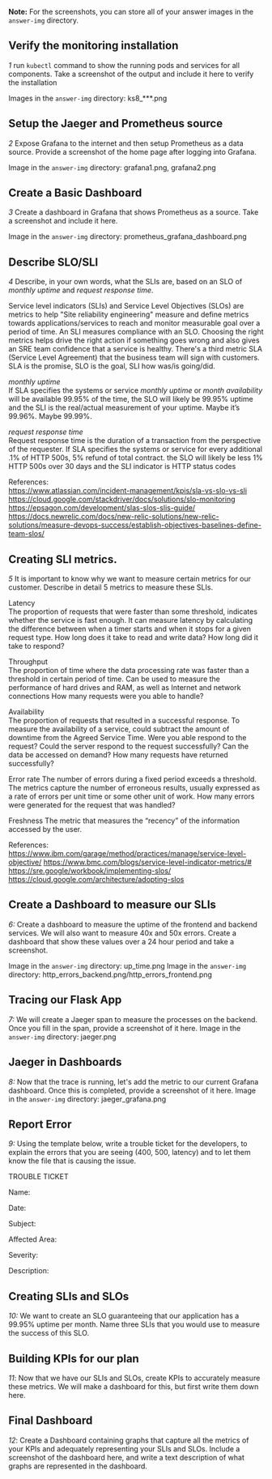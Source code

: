 **Note:** For the screenshots, you can store all of your answer images in the `answer-img` directory.

## Verify the monitoring installation

*1* run `kubectl` command to show the running pods and services for all components. Take a screenshot of the output and
include it here to verify the installation

Images in the `answer-img` directory: ks8_***.png


## Setup the Jaeger and Prometheus source
*2* Expose Grafana to the internet and then setup Prometheus as a data source. Provide a screenshot of the home page after logging into Grafana.

Image in the `answer-img` directory: grafana1.png, grafana2.png


## Create a Basic Dashboard
*3* Create a dashboard in Grafana that shows Prometheus as a source. Take a screenshot and include it here.

Image in the `answer-img` directory: prometheus_grafana_dashboard.png


## Describe SLO/SLI
*4* Describe, in your own words, what the SLIs are, based on an SLO of *monthly uptime* and *request response time*.

Service level indicators (SLIs) and Service Level Objectives (SLOs) are metrics to help "Site reliability engineering" measure
and define metrics towards applications/services to reach and monitor measurable goal over a period of time. An SLI measures compliance with an SLO.
Choosing the right metrics helps drive the right action if something goes wrong and also gives an SRE team confidence that a service is healthy.
There's a third metric SLA (Service Level Agreement) that the business team will sign with customers.
SLA is the promise, SLO is the goal, SLI how was/is going/did.

*monthly uptime*  
If SLA specifies the systems or service *monthly uptime* or *month availability* will be available 99.95% of the time,
the SLO will likely be 99.95% uptime and the SLI is the real/actual measurement of your uptime. Maybe it’s 99.96%. Maybe 99.99%.

*request response time*  
Request response time is the duration of a transaction from the perspective of the requester.
If SLA specifies the systems or service for every additional .1% of HTTP 500s, 5% refund of total contract.
the SLO will likely be less 1% HTTP 500s over 30 days and the SLI indicator is HTTP status codes

References:  
https://www.atlassian.com/incident-management/kpis/sla-vs-slo-vs-sli  
https://cloud.google.com/stackdriver/docs/solutions/slo-monitoring  
https://epsagon.com/development/slas-slos-slis-guide/  
https://docs.newrelic.com/docs/new-relic-solutions/new-relic-solutions/measure-devops-success/establish-objectives-baselines-define-team-slos/

## Creating SLI metrics.
*5* It is important to know why we want to measure certain metrics for our customer. Describe in detail 5 metrics to measure these SLIs.

Latency  
The proportion of requests that were faster than some threshold, indicates whether the service is fast enough.
It can measure latency by calculating the difference between when a timer starts and when it stops for a given request type.
How long does it take to read and write data?  How long did it take to respond?

Throughput  
The proportion of time where the data processing rate was faster than a threshold in certain period of time.
Can be used to measure the performance of hard drives and RAM, as well as Internet and network connections
How many requests were you able to handle?

Availability  
The proportion of requests that resulted in a successful response. To measure the availability of a service, could subtract
the amount of downtime from the Agreed Service Time.
Were you able respond to the request? Could the server respond to the request successfully? Can the data be accessed on demand?
How many requests have returned successfully?

Error rate
The number of errors during a fixed period exceeds a threshold. The metrics capture the number of erroneous results, usually
expressed as a rate of errors per unit time or some other unit of work.
How many errors were generated for the request that was handled?

Freshness
The metric that measures the “recency” of the information accessed by the user.

References:  
https://www.ibm.com/garage/method/practices/manage/service-level-objective/
https://www.bmc.com/blogs/service-level-indicator-metrics/#
https://sre.google/workbook/implementing-slos/
https://cloud.google.com/architecture/adopting-slos

## Create a Dashboard to measure our SLIs
*6:* Create a dashboard to measure the uptime of the frontend and backend services. We will also want to measure 40x and 50x errors.
Create a dashboard that show these values over a 24 hour period and take a screenshot.

Image in the `answer-img` directory: up_time.png
Image in the `answer-img` directory: http_errors_backend.png/http_errors_frontend.png

## Tracing our Flask App
*7:*  We will create a Jaeger span to measure the processes on the backend. Once you fill in the span, provide a screenshot of it here.
Image in the `answer-img` directory: jaeger.png

## Jaeger in Dashboards
*8:* Now that the trace is running, let's add the metric to our current Grafana dashboard. Once this is completed, provide a screenshot of it here.
Image in the `answer-img` directory: jaeger_grafana.png

## Report Error
*9:* Using the template below, write a trouble ticket for the developers, to explain the errors that you are seeing (400, 500, latency) and
to let them know the file that is causing the issue.

TROUBLE TICKET

Name:

Date:

Subject:

Affected Area:

Severity:

Description:


## Creating SLIs and SLOs
*10:* We want to create an SLO guaranteeing that our application has a 99.95% uptime per month. Name three SLIs that you would use to measure
the success of this SLO.

## Building KPIs for our plan
*11*: Now that we have our SLIs and SLOs, create KPIs to accurately measure these metrics. We will make a dashboard for this, but first write
them down here.

## Final Dashboard
*12*: Create a Dashboard containing graphs that capture all the metrics of your KPIs and adequately representing your SLIs and SLOs. Include a
screenshot of the dashboard here, and write a text description of what graphs are represented in the dashboard.  
